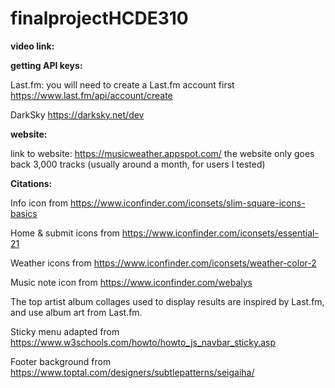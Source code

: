 # finalprojectHCDE310

**video link:** 

**getting API keys:**

Last.fm: 
you will need to create a Last.fm account first
https://www.last.fm/api/account/create

DarkSky
https://darksky.net/dev

**website:**

link to website: https://musicweather.appspot.com/
the website only goes back 3,000 tracks (usually around a month, for users I tested)

**Citations:**

Info icon from https://www.iconfinder.com/iconsets/slim-square-icons-basics

Home & submit icons from https://www.iconfinder.com/iconsets/essential-21

Weather icons from https://www.iconfinder.com/iconsets/weather-color-2

Music note icon from https://www.iconfinder.com/webalys

The top artist album collages used to display results are inspired by Last.fm, and use album art from Last.fm.

Sticky menu adapted from https://www.w3schools.com/howto/howto_js_navbar_sticky.asp

Footer background from https://www.toptal.com/designers/subtlepatterns/seigaiha/
